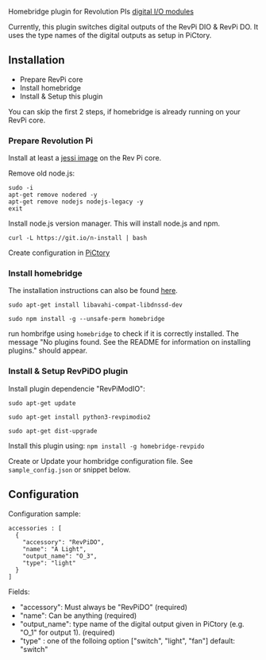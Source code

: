 Homebridge plugin for Revolution PIs [digital I/O modules](https://revolution.kunbus.com/io-modules/)

Currently, this plugin switches digital outputs of the RevPi DIO & RevPi DO.
It uses the type names of the digital outputs as setup in PiCtory.


## Installation

- Prepare RevPi core
- Install homebridge
- Install & Setup this plugin

You can skip the first 2 steps, if homebridge is already running on your RevPi core.

### Prepare Revolution Pi

Install at least a [jessi image](https://revolution.kunbus.com/tutorials/images/install-jessie/) on the Rev Pi core.

Remove old node.js:

```
sudo -i
apt-get remove nodered -y
apt-get remove nodejs nodejs-legacy -y
exit
```

Install node.js version manager. 
This will install node.js and npm.

```
curl -L https://git.io/n-install | bash
```

Create configuration in [PiCtory](https://revolution.kunbus.com/tutorials/revpi-dio-pictory-configuration/)

### Install homebridge

The installation instructions can also be found [here](https://github.com/nfarina/homebridge).

```
sudo apt-get install libavahi-compat-libdnssd-dev

sudo npm install -g --unsafe-perm homebridge
```


run hombrifge using `homebridge` to check if it is  correctly installed. The message "No plugins found. See the README for information on installing plugins." should appear.


###  Install & Setup RevPiDO plugin

Install plugin dependencie "RevPiModIO":

```
sudo apt-get update

sudo apt-get install python3-revpimodio2

sudo apt-get dist-upgrade
```

Install this plugin using: `npm install -g homebridge-revpido`

Create or Update your hombridge configuration file. See `sample_config.json` or snippet below.

## Configuration

Configuration sample:

```
accessories : [ 
  {
    "accessory": "RevPiDO",
	"name": "A Light",
	"output_name": "O_3",
	"type": "light"
  }
]
```

Fields:

- "accessory": Must always be "RevPiDO" (required)
- "name": Can be anything (required)
- "output\_name": type name of the digital output given in PiCtory (e.g. "O_1" for output 1). (required)
- "type" : one of the folloing option ["switch", "light", "fan"] default: "switch"

